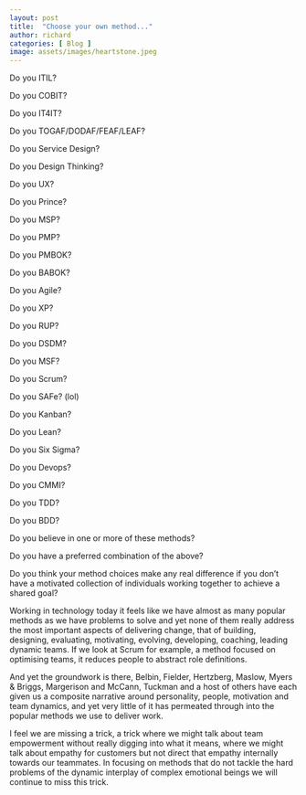 ```yaml
---
layout: post
title:  "Choose your own method..."
author: richard
categories: [ Blog ]
image: assets/images/heartstone.jpeg
---
```


Do you ITIL?

Do you COBIT?

Do you IT4IT?

Do you TOGAF/DODAF/FEAF/LEAF?

Do you Service Design?

Do you Design Thinking?

Do you UX?

Do you Prince?

Do you MSP?

Do you PMP?

Do you PMBOK?

Do you BABOK?

Do you Agile?

Do you XP?

Do you RUP?

Do you DSDM?

Do you MSF?

Do you Scrum?

Do you SAFe? (lol)

Do you Kanban?

Do you Lean?

Do you Six Sigma?

Do you Devops?

Do you CMMI?

Do you TDD?

Do you BDD?

Do you believe in one or more of these methods?

Do you have a preferred combination of the above?

Do you think your method choices make any real difference if you don’t have a motivated collection of individuals working together to achieve a shared goal?

Working in technology today it feels like we have almost as many popular methods as we have problems to solve and yet none of them really address the most important aspects of delivering change, that of building, designing, evaluating, motivating, evolving, developing, coaching, leading dynamic teams. If we look at Scrum for example, a method focused on optimising teams, it reduces people to abstract role definitions.

And yet the groundwork is there, Belbin, Fielder, Hertzberg, Maslow, Myers & Briggs, Margerison and McCann, Tuckman and a host of others have each given us a composite narrative around personality, people, motivation and team dynamics, and yet very little of it has permeated through into the popular methods we use to deliver work.

I feel we are missing a trick, a trick where we might talk about team empowerment without really digging into what it means, where we might talk about empathy for customers but not direct that empathy internally towards our teammates. In focusing on methods that do not tackle the hard problems of the dynamic interplay of complex emotional beings we will continue to miss this trick.